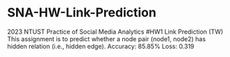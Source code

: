 # SNA-HW-Link-Prediction
2023 NTUST Practice of Social Media Analytics #HW1 Link Prediction (TW)
This assignment is to predict whether a node pair (node1, node2) has hidden relation (i.e., hidden edge).
Accuracy: 85.85%
Loss: 0.319
